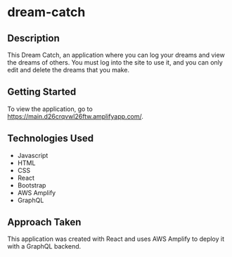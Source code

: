 # dream-catch

## Description
This Dream Catch, an application where you can log your dreams and view the dreams of others. You must log into the site to use it, and you can only edit and delete the dreams that you make.

## Getting Started
To view the application, go to https://main.d26crqvwl26ftw.amplifyapp.com/.

## Technologies Used
- Javascript
- HTML
- CSS
- React
- Bootstrap
- AWS Amplify
- GraphQL

## Approach Taken
This application was created with React and uses AWS Amplify to deploy it with a GraphQL backend.
